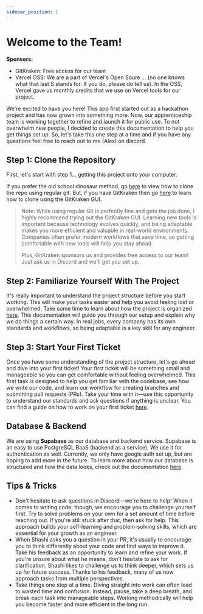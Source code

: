 ```yaml
---
sidebar_position: 1
---
```


# Welcome to the Team!

**Sponsers:**

- GitKraken: Free access for our team
- Vercel OSS: We are a part of Vercel's Open Soure ... (no one knows what that last S stands for. If you do, please do tell us). In the OSS, Vercel gave us monthly credits that we use on Vercel tools for our project.

We're excited to have you here! This app first started out as a hackathon project and has now grown into something more. Now, our apprenticeship team is working together to refine and launch it for public use. To not overwhelm new people, I decided to create this documentation to help you get things set up. So, let's take this one step at a time and if you have any questions feel free to reach out to me (Alex) on discord.

## Step 1: Clone the Repository

First, let's start with step 1... getting this project onto your computer.

If you prefer the old school dinosaur method, go [here](./cloneWithGit.md) to view how to clone the repo using regular git. But, if you have GitKraken then go [here](./cloneWithGitKraken.md) to learn how to clone using the GitKraken GUI.

> Note: While using regular Git is perfectly fine and gets the job done, I highly recommend trying out the GitKraken GUI. Learning new tools is important because technology evolves quickly, and being adaptable makes you more efficient and valuable in real-world environments. Companies often prefer modern workflows that save time, so getting comfortable with new tools will help you stay ahead.
>
> Plus, GitKraken sponsors us and provides free access to our team! Just ask us in Discord and we'll get you set up.

## Step 2: Familiarize Yourself With The Project

It's really important to understand the project structure before you start working. This will make your tasks easier and help you avoid feeling lost or overwhelmed. Take some time to learn about how the project is organized [here](./projectStructure.md). This documentation will guide you through our setup and explain why we do things a certain way. In real jobs, every company has its own standards and workflows, so being adaptable is a key skill for any engineer.

## Step 3: Start Your First Ticket

Once you have some understanding of the project structure, let's go ahead and dive into your first ticket! Your first ticket will be something small and manageable so you can get comfortable without feeling overwhelmed. This first task is designed to help you get familiar with the codebase, see how we write our code, and learn our workflow for creating branches and submitting pull requests (PRs). Take your time with it—use this opportunity to understand our standards and ask questions if anything is unclear. You can find a guide on how to work on your first ticket [here](./startTicket.md).

## Database & Backend

We are using **Supabase** as our database and backend service. Supabase is an easy to use PostgreSQL BaaS (backend as a service). We use it for authentication as well. Currently, we only have google auth set up, but are hoping to add more in the future. To learn more about how our database is structured and how the data looks, check out the documentation [here](./backend.md).

## Tips & Tricks

- Don't hesitate to ask questions in Discord—we're here to help! When it comes to writing code, though, we encourage you to challenge yourself first. Try to solve problems on your own for a set amount of time before reaching out. If you're still stuck after that, then ask for help. This approach builds your self-learning and problem-solving skills, which are essential for your growth as an engineer.
- When Shashi asks you a question in your PR, it's usually to encourage you to think differently about your code and find ways to improve it. Take his feedback as an opportunity to learn and refine your work. If you're unsure about what he means, don't hesitate to ask for clarification. Shashi likes to challenge us to think deeper, which sets us up for future success. Thanks to his feedback, many of us now approach tasks from multiple perspectives.
- Take things one step at a time. Diving straight into work can often lead to wasted time and confusion. Instead, pause, take a deep breath, and break each task into manageable steps. Working methodically will help you become faster and more efficient in the long run.
